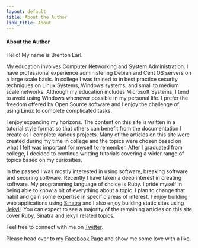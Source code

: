 ```yaml
---
layout: default
title: About the Author
link_title: About
---
```


#### About the Author

Hello!  My name is Brenton Earl.
	
My education involves  Computer Networking and System Administration.  I have professional experience administering Debian and Cent OS servers on a large scale basis.  In college I was trained to in best practice security techniques on Linux Systems, Windows systems, and small to medium scale networks.   Although my education includes Microsoft Systems, I tend to avoid using Windows whenever possible in my personal life.  I prefer the freedom offered by Open Source software and I enjoy the challenge of using Linux to complete complicated tasks.

I enjoy expanding my horizons.  The content on this site is written in a tutorial style format so that others can benefit from the documentation I create as I complete various projects.  Many of the articles on this site were created during my time in college and the topics were chosen based on what I felt was important for myself to remember.  After I graduated from college, I decided to continue writting tutorials covering a wider range of topics based on my curiosities.

In the passed I was mostly interested in using software, breaking software and securing software.  Recently I have taken a deep interest in creating software.  My programming language of choice is Ruby.  I pride myself in being able to know a bit of everything about a topic.  I plan to change that habit and gain some expertise in specific areas of interest.  I enjoy building web applications using [Sinatra](http://sinatrarb.com) and I also enjoy building static sites using [Jekyll](http://jekyllrb.com).  You can expect to see a majority of the remaining articles on this site cover Ruby, Sinatra and jekyll related topics. 

Feel free to connect with me on [Twitter](https://twitter.com/BrentonLeeEarl).

Please head over to my [Facebook Page](https://www.facebook.com/exitstatusone) and show me some love with a like.
